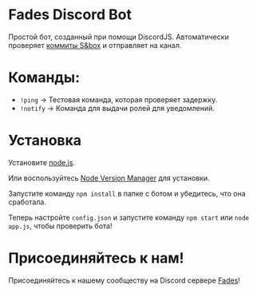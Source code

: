 # Fades Discord Bot
Простой бот, созданный при помощи DiscordJS.
Автоматически проверяет [коммиты S&box](https://commits.facepunch.com/r/sbox) и отправляет на канал.

# Команды:
- `!ping` -> Тестовая команда, которая проверяет задержку.
- `!notify` -> Команда для выдачи ролей для уведомлений. 

# Установка
Установите [node.js](https://nodejs.org/en/download/).

Или воспользуйтесь [Node Version Manager](https://github.com/nvm-sh/nvm) для установки.

Запустите команду `npm install` в папке с ботом и убедитесь, что она сработала.

Теперь настройте `config.json` и запустите команду `npm start` или `node app.js`, чтобы проверить бота!

# Присоединяйтесь к нам!
Присоединяйтесь к нашему сообществу на Discord сервере [Fades](https://discord.com/invite/XFpr9uav)!